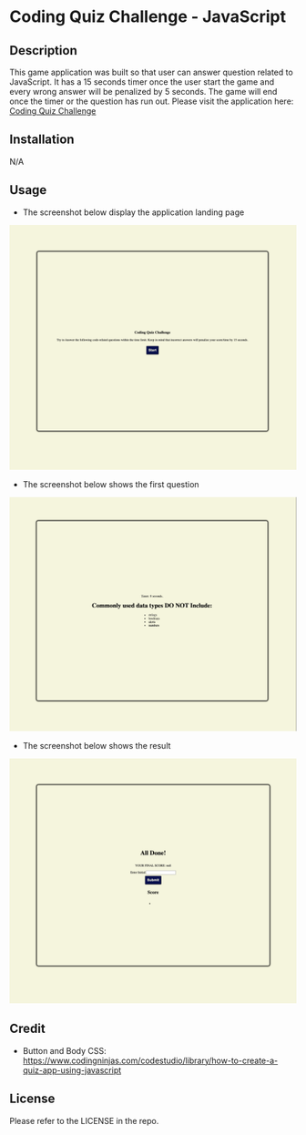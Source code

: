 # Coding Quiz Challenge - JavaScript
## Description

This game application was built so that user can answer question related to JavaScript. It has a 15 seconds timer once the user start the game and every wrong answer will be penalized by 5 seconds. The game will end once the timer or the question has run out. 
Please visit the application here: [Coding Quiz Challenge](https://retnodamayanti.github.io/quiz_javascript/index.html)

## Installation

N/A

## Usage
- The screenshot below display the application landing page 

![landing_page](./assets/images/landing_page.png)

- The screenshot below shows the first question

![quiz_page](./assets/images/quiz_page.png)

- The screenshot below shows the result

![result_page](./assets/images/result_page.png)
 
## Credit
- Button and Body CSS: https://www.codingninjas.com/codestudio/library/how-to-create-a-quiz-app-using-javascript

## License

Please refer to the LICENSE in the repo.